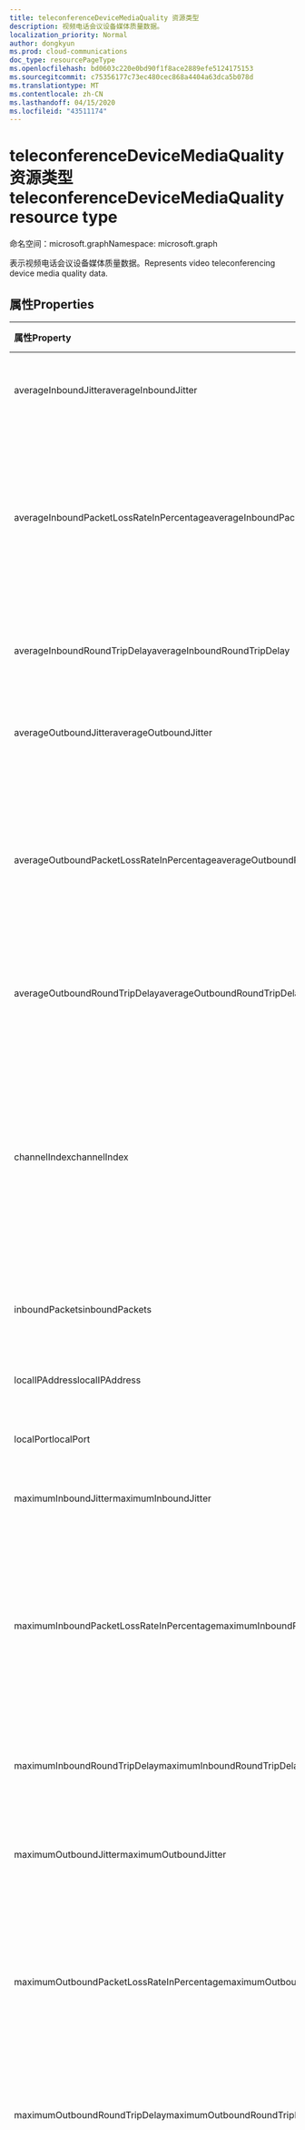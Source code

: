 ```yaml
---
title: teleconferenceDeviceMediaQuality 资源类型
description: 视频电话会议设备媒体质量数据。
localization_priority: Normal
author: dongkyun
ms.prod: cloud-communications
doc_type: resourcePageType
ms.openlocfilehash: bd0603c220e0bd90f1f8ace2889efe5124175153
ms.sourcegitcommit: c75356177c73ec480cec868a4404a63dca5b078d
ms.translationtype: MT
ms.contentlocale: zh-CN
ms.lasthandoff: 04/15/2020
ms.locfileid: "43511174"
---
```

# <a name="teleconferencedevicemediaquality-resource-type"></a><span data-ttu-id="01c79-103">teleconferenceDeviceMediaQuality 资源类型</span><span class="sxs-lookup"><span data-stu-id="01c79-103">teleconferenceDeviceMediaQuality resource type</span></span>

<span data-ttu-id="01c79-104">命名空间：microsoft.graph</span><span class="sxs-lookup"><span data-stu-id="01c79-104">Namespace: microsoft.graph</span></span>

<span data-ttu-id="01c79-105">表示视频电话会议设备媒体质量数据。</span><span class="sxs-lookup"><span data-stu-id="01c79-105">Represents video teleconferencing device media quality data.</span></span>

## <a name="properties"></a><span data-ttu-id="01c79-106">属性</span><span class="sxs-lookup"><span data-stu-id="01c79-106">Properties</span></span>

| <span data-ttu-id="01c79-107">属性</span><span class="sxs-lookup"><span data-stu-id="01c79-107">Property</span></span>     | <span data-ttu-id="01c79-108">类型</span><span class="sxs-lookup"><span data-stu-id="01c79-108">Type</span></span>        | <span data-ttu-id="01c79-109">说明</span><span class="sxs-lookup"><span data-stu-id="01c79-109">Description</span></span> |
|:-------------|:------------|:------------|
|<span data-ttu-id="01c79-110">averageInboundJitter</span><span class="sxs-lookup"><span data-stu-id="01c79-110">averageInboundJitter</span></span>|<span data-ttu-id="01c79-111">持续时间</span><span class="sxs-lookup"><span data-stu-id="01c79-111">Duration</span></span>|<span data-ttu-id="01c79-112">平均入站流网络抖动。</span><span class="sxs-lookup"><span data-stu-id="01c79-112">The average inbound stream network jitter.</span></span>|
|<span data-ttu-id="01c79-113">averageInboundPacketLossRateInPercentage</span><span class="sxs-lookup"><span data-stu-id="01c79-113">averageInboundPacketLossRateInPercentage</span></span>|<span data-ttu-id="01c79-114">双精度</span><span class="sxs-lookup"><span data-stu-id="01c79-114">Double</span></span>|<span data-ttu-id="01c79-115">以百分比表示的平均入站流数据包丢失率（0-100）。</span><span class="sxs-lookup"><span data-stu-id="01c79-115">The average inbound stream packet loss rate in percentage (0-100).</span></span> <span data-ttu-id="01c79-116">例如，0.01 表示0.01%。</span><span class="sxs-lookup"><span data-stu-id="01c79-116">For example, 0.01 means 0.01%.</span></span>|
|<span data-ttu-id="01c79-117">averageInboundRoundTripDelay</span><span class="sxs-lookup"><span data-stu-id="01c79-117">averageInboundRoundTripDelay</span></span>|<span data-ttu-id="01c79-118">持续时间</span><span class="sxs-lookup"><span data-stu-id="01c79-118">Duration</span></span>|<span data-ttu-id="01c79-119">平均入站流网络往返延迟。</span><span class="sxs-lookup"><span data-stu-id="01c79-119">The average inbound stream network round trip delay.</span></span>|
|<span data-ttu-id="01c79-120">averageOutboundJitter</span><span class="sxs-lookup"><span data-stu-id="01c79-120">averageOutboundJitter</span></span>|<span data-ttu-id="01c79-121">持续时间</span><span class="sxs-lookup"><span data-stu-id="01c79-121">Duration</span></span>|<span data-ttu-id="01c79-122">平均出站流网络抖动。</span><span class="sxs-lookup"><span data-stu-id="01c79-122">The average outbound stream network jitter.</span></span>|
|<span data-ttu-id="01c79-123">averageOutboundPacketLossRateInPercentage</span><span class="sxs-lookup"><span data-stu-id="01c79-123">averageOutboundPacketLossRateInPercentage</span></span>|<span data-ttu-id="01c79-124">双精度</span><span class="sxs-lookup"><span data-stu-id="01c79-124">Double</span></span>|<span data-ttu-id="01c79-125">以百分比表示的平均出站流数据包丢失率（0-100）。</span><span class="sxs-lookup"><span data-stu-id="01c79-125">The average outbound stream packet loss rate in percentage (0-100).</span></span> <span data-ttu-id="01c79-126">例如，0.01 表示0.01%。</span><span class="sxs-lookup"><span data-stu-id="01c79-126">For example, 0.01 means 0.01%.</span></span>|
|<span data-ttu-id="01c79-127">averageOutboundRoundTripDelay</span><span class="sxs-lookup"><span data-stu-id="01c79-127">averageOutboundRoundTripDelay</span></span>|<span data-ttu-id="01c79-128">持续时间</span><span class="sxs-lookup"><span data-stu-id="01c79-128">Duration</span></span>|<span data-ttu-id="01c79-129">平均出站流网络往返延迟。</span><span class="sxs-lookup"><span data-stu-id="01c79-129">The average outbound stream network round trip delay.</span></span>|
|<span data-ttu-id="01c79-130">channelIndex</span><span class="sxs-lookup"><span data-stu-id="01c79-130">channelIndex</span></span>|<span data-ttu-id="01c79-131">Int32</span><span class="sxs-lookup"><span data-stu-id="01c79-131">Int32</span></span>|<span data-ttu-id="01c79-132">媒体的通道索引。</span><span class="sxs-lookup"><span data-stu-id="01c79-132">The channel index of media.</span></span> <span data-ttu-id="01c79-133">索引从1开始。</span><span class="sxs-lookup"><span data-stu-id="01c79-133">Indexing begins with 1.</span></span>  <span data-ttu-id="01c79-134">如果媒体会话包含3个视频形式，通道索引将为1、2和3。</span><span class="sxs-lookup"><span data-stu-id="01c79-134">If a media session contains 3 video modalities, channel indexes will be 1, 2, and 3.</span></span>|
|<span data-ttu-id="01c79-135">inboundPackets</span><span class="sxs-lookup"><span data-stu-id="01c79-135">inboundPackets</span></span>|<span data-ttu-id="01c79-136">Int64</span><span class="sxs-lookup"><span data-stu-id="01c79-136">Int64</span></span>|<span data-ttu-id="01c79-137">入站数据包的总数。</span><span class="sxs-lookup"><span data-stu-id="01c79-137">The total number of the inbound packets.</span></span>|
|<span data-ttu-id="01c79-138">localIPAddress</span><span class="sxs-lookup"><span data-stu-id="01c79-138">localIPAddress</span></span>|<span data-ttu-id="01c79-139">String</span><span class="sxs-lookup"><span data-stu-id="01c79-139">String</span></span>|<span data-ttu-id="01c79-140">媒体会话的本地 IP 地址。</span><span class="sxs-lookup"><span data-stu-id="01c79-140">the local IP address for the media session.</span></span>|
|<span data-ttu-id="01c79-141">localPort</span><span class="sxs-lookup"><span data-stu-id="01c79-141">localPort</span></span>|<span data-ttu-id="01c79-142">Int32</span><span class="sxs-lookup"><span data-stu-id="01c79-142">Int32</span></span>|<span data-ttu-id="01c79-143">本地媒体端口。</span><span class="sxs-lookup"><span data-stu-id="01c79-143">The local media port.</span></span>|
|<span data-ttu-id="01c79-144">maximumInboundJitter</span><span class="sxs-lookup"><span data-stu-id="01c79-144">maximumInboundJitter</span></span>|<span data-ttu-id="01c79-145">持续时间</span><span class="sxs-lookup"><span data-stu-id="01c79-145">Duration</span></span>|<span data-ttu-id="01c79-146">最大入站流网络抖动。</span><span class="sxs-lookup"><span data-stu-id="01c79-146">The maximum inbound stream network jitter.</span></span>|
|<span data-ttu-id="01c79-147">maximumInboundPacketLossRateInPercentage</span><span class="sxs-lookup"><span data-stu-id="01c79-147">maximumInboundPacketLossRateInPercentage</span></span>|<span data-ttu-id="01c79-148">双精度</span><span class="sxs-lookup"><span data-stu-id="01c79-148">Double</span></span>|<span data-ttu-id="01c79-149">以百分比表示的最大入站流数据包丢失率（0-100）。</span><span class="sxs-lookup"><span data-stu-id="01c79-149">The maximum inbound stream packet loss rate in percentage (0-100).</span></span> <span data-ttu-id="01c79-150">例如，0.01 表示0.01%。</span><span class="sxs-lookup"><span data-stu-id="01c79-150">For example, 0.01 means 0.01%.</span></span>|
|<span data-ttu-id="01c79-151">maximumInboundRoundTripDelay</span><span class="sxs-lookup"><span data-stu-id="01c79-151">maximumInboundRoundTripDelay</span></span>|<span data-ttu-id="01c79-152">持续时间</span><span class="sxs-lookup"><span data-stu-id="01c79-152">Duration</span></span>|<span data-ttu-id="01c79-153">入站流网络的最大往返延迟。</span><span class="sxs-lookup"><span data-stu-id="01c79-153">The maximum inbound stream network round trip delay.</span></span>|
|<span data-ttu-id="01c79-154">maximumOutboundJitter</span><span class="sxs-lookup"><span data-stu-id="01c79-154">maximumOutboundJitter</span></span>|<span data-ttu-id="01c79-155">持续时间</span><span class="sxs-lookup"><span data-stu-id="01c79-155">Duration</span></span>|<span data-ttu-id="01c79-156">最大出站流网络抖动。</span><span class="sxs-lookup"><span data-stu-id="01c79-156">The maximum outbound stream network jitter.</span></span>|
|<span data-ttu-id="01c79-157">maximumOutboundPacketLossRateInPercentage</span><span class="sxs-lookup"><span data-stu-id="01c79-157">maximumOutboundPacketLossRateInPercentage</span></span>|<span data-ttu-id="01c79-158">双精度</span><span class="sxs-lookup"><span data-stu-id="01c79-158">Double</span></span>|<span data-ttu-id="01c79-159">以百分比表示的最大出站流数据包丢失率（0-100）。</span><span class="sxs-lookup"><span data-stu-id="01c79-159">The maximum outbound stream packet loss rate in percentage (0-100).</span></span> <span data-ttu-id="01c79-160">例如，0.01 表示0.01%。</span><span class="sxs-lookup"><span data-stu-id="01c79-160">For example, 0.01 means 0.01%.</span></span>|
|<span data-ttu-id="01c79-161">maximumOutboundRoundTripDelay</span><span class="sxs-lookup"><span data-stu-id="01c79-161">maximumOutboundRoundTripDelay</span></span>|<span data-ttu-id="01c79-162">持续时间</span><span class="sxs-lookup"><span data-stu-id="01c79-162">Duration</span></span>|<span data-ttu-id="01c79-163">最大出站流网络往返延迟。</span><span class="sxs-lookup"><span data-stu-id="01c79-163">The maximum outbound stream network round trip delay.</span></span>|
|<span data-ttu-id="01c79-164">mediaDuration</span><span class="sxs-lookup"><span data-stu-id="01c79-164">mediaDuration</span></span>|<span data-ttu-id="01c79-165">持续时间</span><span class="sxs-lookup"><span data-stu-id="01c79-165">Duration</span></span>|<span data-ttu-id="01c79-166">整个模态的持续时间。</span><span class="sxs-lookup"><span data-stu-id="01c79-166">The total modality duration.</span></span> <span data-ttu-id="01c79-167">如果启用和禁用媒体多次，则 MediaDuration 将的所有持续时间的总和。</span><span class="sxs-lookup"><span data-stu-id="01c79-167">If the media enabled and disabled multiple times, MediaDuration will the summation of all of the durations.</span></span>|
|<span data-ttu-id="01c79-168">networkLinkSpeedInBytes</span><span class="sxs-lookup"><span data-stu-id="01c79-168">networkLinkSpeedInBytes</span></span>|<span data-ttu-id="01c79-169">Int64</span><span class="sxs-lookup"><span data-stu-id="01c79-169">Int64</span></span>|<span data-ttu-id="01c79-170">网络链接速度（以字节为单位）</span><span class="sxs-lookup"><span data-stu-id="01c79-170">The network link speed in bytes</span></span>|
|<span data-ttu-id="01c79-171">outboundPackets</span><span class="sxs-lookup"><span data-stu-id="01c79-171">outboundPackets</span></span>|<span data-ttu-id="01c79-172">Int64</span><span class="sxs-lookup"><span data-stu-id="01c79-172">Int64</span></span>|<span data-ttu-id="01c79-173">出站数据包的总数。</span><span class="sxs-lookup"><span data-stu-id="01c79-173">The total number of the outbound packets.</span></span>|
|<span data-ttu-id="01c79-174">remoteIPAddress</span><span class="sxs-lookup"><span data-stu-id="01c79-174">remoteIPAddress</span></span>|<span data-ttu-id="01c79-175">String</span><span class="sxs-lookup"><span data-stu-id="01c79-175">String</span></span>|<span data-ttu-id="01c79-176">媒体会话的远程 IP 地址。</span><span class="sxs-lookup"><span data-stu-id="01c79-176">The remote IP address for the media session.</span></span>|
|<span data-ttu-id="01c79-177">remotePort</span><span class="sxs-lookup"><span data-stu-id="01c79-177">remotePort</span></span>|<span data-ttu-id="01c79-178">Int32</span><span class="sxs-lookup"><span data-stu-id="01c79-178">Int32</span></span>|<span data-ttu-id="01c79-179">远程媒体端口。</span><span class="sxs-lookup"><span data-stu-id="01c79-179">The remote media port.</span></span>|

### <a name="derived-types"></a><span data-ttu-id="01c79-180">派生类型</span><span class="sxs-lookup"><span data-stu-id="01c79-180">Derived types</span></span>

| <span data-ttu-id="01c79-181">类型</span><span class="sxs-lookup"><span data-stu-id="01c79-181">Type</span></span>                                                 | <span data-ttu-id="01c79-182">说明</span><span class="sxs-lookup"><span data-stu-id="01c79-182">Description</span></span>                                                         |
|:-----------------------------------------------------|:--------------------------------------------------------------------|
| [<span data-ttu-id="01c79-183">teleconferenceDeviceAudioQuality</span><span class="sxs-lookup"><span data-stu-id="01c79-183">teleconferenceDeviceAudioQuality</span></span>](teleconferencedeviceaudioquality.md)    | <span data-ttu-id="01c79-184">视频电话会议设备音频质量数据。</span><span class="sxs-lookup"><span data-stu-id="01c79-184">Video teleconferencing device audio quality data.</span></span>                          |
| [<span data-ttu-id="01c79-185">teleconferenceDeviceVideoQuality</span><span class="sxs-lookup"><span data-stu-id="01c79-185">teleconferenceDeviceVideoQuality</span></span>](teleconferencedevicevideoquality.md)    | <span data-ttu-id="01c79-186">视频电话会议设备视频质量数据。</span><span class="sxs-lookup"><span data-stu-id="01c79-186">Video teleconferencing device video quality data.</span></span>                          |
| [<span data-ttu-id="01c79-187">teleconferenceDeviceScreenSharingQuality</span><span class="sxs-lookup"><span data-stu-id="01c79-187">teleconferenceDeviceScreenSharingQuality</span></span>](teleconferencedevicescreensharingquality.md)    | <span data-ttu-id="01c79-188">视频电话会议设备屏幕-共享质量数据。</span><span class="sxs-lookup"><span data-stu-id="01c79-188">Video teleconferencing device screen-sharing quality data.</span></span> |

## <a name="json-representation"></a><span data-ttu-id="01c79-189">JSON 表示形式</span><span class="sxs-lookup"><span data-stu-id="01c79-189">JSON representation</span></span>

<span data-ttu-id="01c79-190">下面是资源的 JSON 表示形式。</span><span class="sxs-lookup"><span data-stu-id="01c79-190">The following is a JSON representation of the resource.</span></span>

<!-- {
  "blockType": "resource",
  "optionalProperties": [

  ],
  "@odata.type": "microsoft.graph.teleconferenceDeviceMediaQuality",
  "baseType": null
}-->

```json
{
  "averageInboundJitter": "String (ISO 8601 duration)",
  "averageInboundPacketLossRateInPercentage": 10,
  "averageInboundRoundTripDelay": "String (ISO 8601 duration)",
  "averageOutboundJitter": "String (ISO 8601 duration)",
  "averageOutboundPacketLossRateInPercentage": 10,
  "averageOutboundRoundTripDelay": "String (ISO 8601 duration)",
  "channelIndex": 1,
  "inboundPackets": 1024,
  "localIPAddress": "String",
  "localPort": 2000,
  "maximumInboundJitter": "String (ISO 8601 duration)",
  "maximumInboundPacketLossRateInPercentage": 12,
  "maximumInboundRoundTripDelay": "String (ISO 8601 duration)",
  "maximumOutboundJitter": "String (ISO 8601 duration)",
  "maximumOutboundPacketLossRateInPercentage": 12,
  "maximumOutboundRoundTripDelay": "String (ISO 8601 duration)",
  "mediaDuration": "String (ISO 8601 duration)",
  "networkLinkSpeedInBytes": 1000000,
  "outboundPackets": 1024,
  "remoteIPAddress": "String",
  "remotePort": 3000
}
```

<!-- uuid: 16cd6b66-4b1a-43a1-adaf-3a886856ed98
2019-02-04 14:57:30 UTC -->
<!-- {
  "type": "#page.annotation",
  "description": "teleconferenceDeviceMediaQuality resource",
  "keywords": "",
  "section": "documentation",
  "tocPath": ""
}-->
